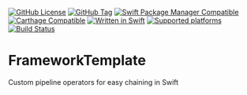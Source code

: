 [![GitHub License](https://img.shields.io/github/license/XCEssentials/FrameworkTemplate.svg?longCache=true)](LICENSE)
[![GitHub Tag](https://img.shields.io/github/tag/XCEssentials/FrameworkTemplate.svg?longCache=true)](https://github.com/XCEssentials/FrameworkTemplate/tags)
[![Swift Package Manager Compatible](https://img.shields.io/badge/SPM-compatible-brightgreen.svg?longCache=true)](Package.swift)
[![Carthage Compatible](https://img.shields.io/badge/Carthage-compatible-brightgreen.svg?longCache=true)](https://github.com/Carthage/Carthage)
[![Written in Swift](https://img.shields.io/badge/Swift-5.0-orange.svg?longCache=true)](https://swift.org)
[![Supported platforms](https://img.shields.io/badge/platforms-macOS%20%7C%20iOS%20%7C%20tvOS%20%7C%20watchOS%20%7C%20Linux-blue.svg?longCache=true)](Package.swift)
[![Build Status](https://travis-ci.com/XCEssentials/FrameworkTemplate.svg?branch=master)](https://travis-ci.com/XCEssentials/FrameworkTemplate)

# FrameworkTemplate

Custom pipeline operators for easy chaining in Swift

